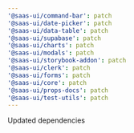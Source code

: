 ```yaml
---
'@saas-ui/command-bar': patch
'@saas-ui/date-picker': patch
'@saas-ui/data-table': patch
'@saas-ui/supabase': patch
'@saas-ui/charts': patch
'@saas-ui/modals': patch
'@saas-ui/storybook-addon': patch
'@saas-ui/clerk': patch
'@saas-ui/forms': patch
'@saas-ui/core': patch
'@saas-ui/props-docs': patch
'@saas-ui/test-utils': patch
---
```


Updated dependencies
